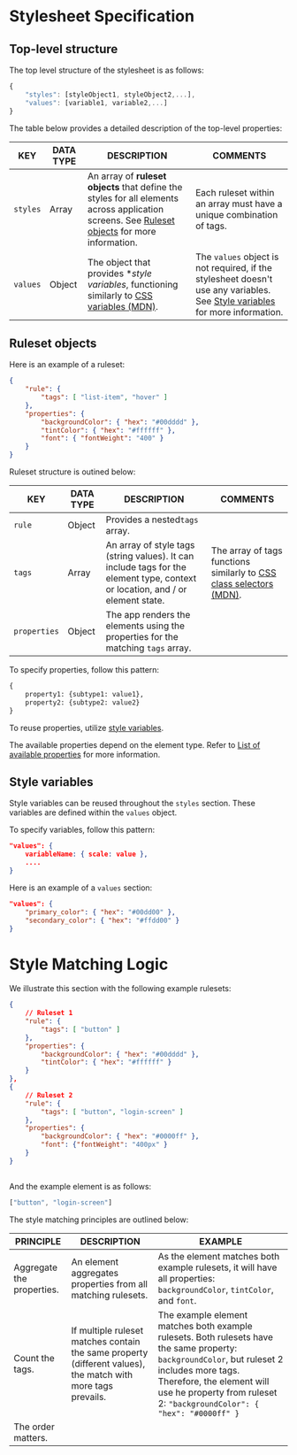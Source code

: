 # Stylesheet Specification  

## Top-level structure

The top level structure of the stylesheet is as follows:  

```javascript
{
    "styles": [styleObject1, styleObject2,...],
    "values": [variable1, variable2,...]
}
```

The table below provides a detailed description of the top-level properties: 

KEY  |  DATA TYPE | DESCRIPTION | COMMENTS    
---|---|---|---
`styles` | Array | An array of **ruleset objects** that define the styles for all elements across application screens. See [Ruleset objects](#ruleset-objects) for more information.  | Each ruleset within an array must have a unique combination of tags.
`values` | Object | The object that provides **style variables*, functioning similarly to [CSS variables (MDN)](https://developer.mozilla.org/en-US/docs/Web/CSS/Using_CSS_custom_properties). | The `values` object is not required, if the stylesheet doesn't use any variables. See [Style variables](#style-variables) for more information. 

## Ruleset objects  

Here is an example of a ruleset:

```json
{
    "rule": {
        "tags": [ "list-item", "hover" ]
    },
    "properties": {
        "backgroundColor": { "hex": "#00dddd" },
        "tintColor": { "hex": "#ffffff" },
        "font": { "fontWeight": "400" }
    }
}
```

Ruleset structure is outined below: 

KEY  |  DATA TYPE | DESCRIPTION | COMMENTS    
---|---|---|---
`rule` | Object | Provides a nested`tags` array.   | 
`tags` | Array | An array of style tags (string values). It can include tags for the element type, context or location, and / or element state.  | The array of tags functions similarly to [CSS class selectors (MDN)](https://developer.mozilla.org/en-US/docs/Web/CSS/Class_selectors).  
`properties` | Object | The app renders the elements using the properties for the matching `tags` array. |  

To specify properties, follow this pattern:
```python
{
    property1: {subtype1: value1},
    property2: {subtype2: value2}
}
```

To reuse properties, utilize [style variables](#style-variables). 

The available properties depend on the element type. Refer to [List of available properties]() for more information. 


## Style variables 

Style variables can be reused throughout the `styles` section. These variables are defined within the `values` object.

To specify variables, follow this pattern: 
```json
"values": {
    variableName: { scale: value },
    ....
}
```

Here is an example of a `values` section: 

```json
"values": {
    "primary_color": { "hex": "#00dd00" },
    "secondary_color": { "hex": "#ffdd00" }
}
```

# Style Matching Logic  

We illustrate this section with the following example rulesets:

```json
{
    // Ruleset 1
    "rule": {
        "tags": [ "button" ]
    },
    "properties": {
        "backgroundColor": { "hex": "#00dddd" },
        "tintColor": { "hex": "#ffffff" }
    }
},
{
    // Ruleset 2
    "rule": {
        "tags": [ "button", "login-screen" ]
    },
    "properties": {
        "backgroundColor": { "hex": "#0000ff" }, 
        "font": {"fontWeight": "400px" }
    }
}
    
``` 

And the example element is as follows:  

```javascript
["button", "login-screen"]
```

The style matching principles are outlined below:

PRINCIPLE | DESCRIPTION | EXAMPLE   
---|---|---  
Aggregate the properties. | An element aggregates properties from all matching rulesets. | As the element matches both example rulesets, it will have all properties: `backgroundColor`, `tintColor`, and `font`.  
Count the tags. | If multiple ruleset matches contain the same property (different values), the match with more tags prevails. | The example element matches both example rulesets. Both rulesets have the same property: `backgroundColor`, but ruleset 2 includes more tags. Therefore, the element will use he property from ruleset 2: `"backgroundColor": { "hex": "#0000ff" }` 
The order matters. | 

